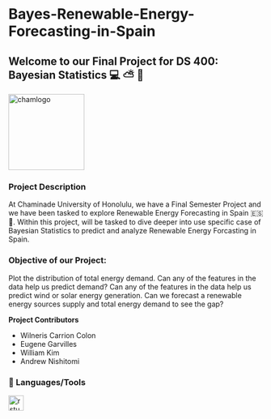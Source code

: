 # Bayes-Renewable-Energy-Forecasting-in-Spain
## Welcome to our Final Project for **DS 400: Bayesian Statistics** 💻 ⛅ 🌱 

<img align="center" alt="chamlogo" width="150px" style="padding-right:150px;" src="https://assets.chaminade.edu/wp-content/uploads/2018/08/08074025/Chaminade-Logo-Centered.jpg" /> 

### **Project Description** <br>
At Chaminade University of Honolulu, we have a Final Semester Project and we have been tasked to explore Renewable Energy Forecasting in Spain 🇪🇸📌. Within this project, will be tasked to dive deeper
into use specific case of Bayesian Statistics to predict and analyze Renewable Energy Forcasting in Spain. 

### **Objective of our Project:** <br>
Plot the distribution of total energy demand. Can any of the features in the data help us predict demand? Can any of the features in the data help us predict wind or solar energy generation. Can we
forecast a renewable energy sources supply and total energy demand to see the gap?

**Project Contributors**
- Wilneris Carrion Colon
- Eugene Garvilles
- William Kim
- Andrew Nishitomi

### 🧰 Languages/Tools
<img align="left" alt="rstudio" width="30px" style="padding-right:10px;" src="https://cdn.jsdelivr.net/gh/devicons/devicon/icons/rstudio/rstudio-original.svg" />

